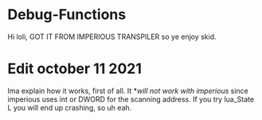 # Debug-Functions

Hi loli, GOT IT FROM IMPERIOUS TRANSPILER so ye enjoy skid.

# Edit october 11 2021

Ima explain how it works, first of all. It **will not work with imperious* since imperious uses int or DWORD for the scanning address. If you try lua_State L you will end up crashing, so uh eah.
